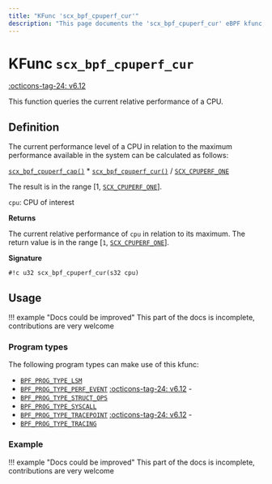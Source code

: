 ```yaml
---
title: "KFunc 'scx_bpf_cpuperf_cur'"
description: "This page documents the 'scx_bpf_cpuperf_cur' eBPF kfunc, including its definition, usage, program types that can use it, and examples."
---
```

# KFunc `scx_bpf_cpuperf_cur`

<!-- [FEATURE_TAG](scx_bpf_cpuperf_cur) -->
[:octicons-tag-24: v6.12](https://github.com/torvalds/linux/commit/d86adb4fc0655a0867da811d000df75d2a325ef6)
<!-- [/FEATURE_TAG] -->

This function queries the current relative performance of a CPU.

## Definition

The current performance level of a CPU in relation to the maximum performance available in the system can be calculated as follows:

[`scx_bpf_cpuperf_cap()`](scx_bpf_cpuperf_cap.md) * [`scx_bpf_cpuperf_cur()`](scx_bpf_cpuperf_cur.md) / [`SCX_CPUPERF_ONE`](https://elixir.bootlin.com/linux/v6.13.4/source/kernel/sched/ext.c#L20)

The result is in the range [1, [`SCX_CPUPERF_ONE`](https://elixir.bootlin.com/linux/v6.13.4/source/kernel/sched/ext.c#L20)].

`cpu`: CPU of interest

**Returns**

The current relative performance of `cpu` in relation to its maximum. The return value is in the range [`1`, [`SCX_CPUPERF_ONE`](https://elixir.bootlin.com/linux/v6.13.4/source/kernel/sched/ext.c#L20)].

**Signature**

<!-- [KFUNC_DEF] -->
`#!c u32 scx_bpf_cpuperf_cur(s32 cpu)`
<!-- [/KFUNC_DEF] -->

## Usage

!!! example "Docs could be improved"
    This part of the docs is incomplete, contributions are very welcome

### Program types

The following program types can make use of this kfunc:

<!-- [KFUNC_PROG_REF] -->
- [`BPF_PROG_TYPE_LSM`](../program-type/BPF_PROG_TYPE_LSM.md)
- [`BPF_PROG_TYPE_PERF_EVENT`](../program-type/BPF_PROG_TYPE_PERF_EVENT.md) [:octicons-tag-24: v6.12](https://github.com/torvalds/linux/commit/bc638d8cb5be813d4eeb9f63cce52caaa18f3960) - 
- [`BPF_PROG_TYPE_STRUCT_OPS`](../program-type/BPF_PROG_TYPE_STRUCT_OPS.md)
- [`BPF_PROG_TYPE_SYSCALL`](../program-type/BPF_PROG_TYPE_SYSCALL.md)
- [`BPF_PROG_TYPE_TRACEPOINT`](../program-type/BPF_PROG_TYPE_TRACEPOINT.md) [:octicons-tag-24: v6.12](https://github.com/torvalds/linux/commit/bc638d8cb5be813d4eeb9f63cce52caaa18f3960) - 
- [`BPF_PROG_TYPE_TRACING`](../program-type/BPF_PROG_TYPE_TRACING.md)
<!-- [/KFUNC_PROG_REF] -->

### Example

!!! example "Docs could be improved"
    This part of the docs is incomplete, contributions are very welcome

